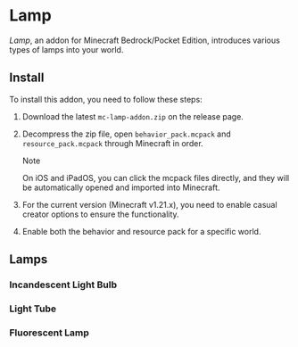 # Lamp

*Lamp*, an addon for Minecraft Bedrock/Pocket Edition, introduces various types of lamps into your world.

## Install

To install this addon, you need to follow these steps:

1. Download the latest `mc-lamp-addon.zip` on the release page.
2. Decompress the zip file, open `behavior_pack.mcpack` and `resource_pack.mcpack` through Minecraft in order.
    > [!NOTE]  
    > On iOS and iPadOS, you can click the mcpack files directly, and they will be automatically opened and imported into Minecraft.

3. For the current version (Minecraft v1.21.x), you need to enable casual creator options to ensure the functionality.

4. Enable both the behavior and resource pack for a specific world.

## Lamps

### Incandescent Light Bulb

### Light Tube

### Fluorescent Lamp
